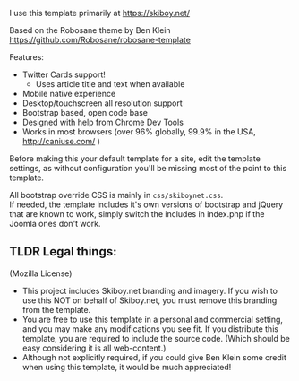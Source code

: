 I use this template primarily at https://skiboy.net/

Based on the Robosane theme by Ben Klein https://github.com/Robosane/robosane-template

Features:
 * Twitter Cards support!
   * Uses article title and text when available
 * Mobile native experience
 * Desktop/touchscreen all resolution support
 * Bootstrap based, open code base
 * Designed with help from Chrome Dev Tools
 * Works in most browsers (over 96% globally, 99.9% in the USA, http://caniuse.com/ )

Before making this your default template for a site, edit the template settings, as without configuration you'll be missing most of the point to this template.

All bootstrap override CSS is mainly in `css/skiboynet.css`.  
If needed, the template includes it's own versions of bootstrap and jQuery that are known to work, simply switch the includes in index.php if the Joomla ones don't work.

## TLDR Legal things:

(Mozilla License)
 * This project includes Skiboy.net branding and imagery. If you wish to use this NOT on behalf of Skiboy.net, you must remove this branding from the template.
 * You are free to use this template in a personal and commercial setting, and you may make any modifications you see fit. If you distribute this template, you are required to include the source code. (Which should be easy considering it is all web-content.)
 * Although not explicitly required, if you could give Ben Klein some credit when using this template, it would be much appreciated!

